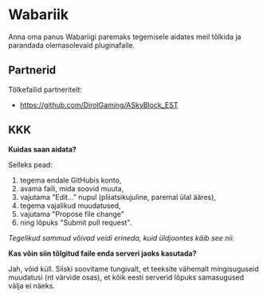 # Wabariik
Anna oma panus Wabariigi paremaks tegemisele aidates meil tõlkida ja parandada olemasolevaid pluginafaile.

## Partnerid
Tõlkefailid partneritelt:
* https://github.com/DirolGaming/ASkyBlock_EST

## KKK
**Kuidas saan aidata?**

Selleks pead:
1. tegema endale GitHubis konto,
2. avama faili, mida soovid muuta,
3. vajutama "Edit..." nupul (pliiatsikujuline, paremal ülal ääres),
4. tegema vajalikud muudatused,
5. vajutama "Propose file change"
6. ning lõpuks "Submit pull request".

*Tegelikud sammud võivad veidi erineda, kuid üldjoontes käib see nii.*

**Kas võin siin tõlgitud faile enda serveri jaoks kasutada?**

Jah, võid küll. Siiski soovitame tungivalt, et teeksite vähemalt mingisuguseid muudatusi (nt värvide osas), et kõik eesti serverid lõpuks samasugused välja ei näeks.
